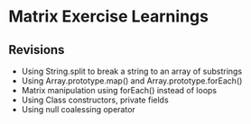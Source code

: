 # Matrix Exercise Learnings

## Revisions

- Using String.split to break a string to an array of substrings
- Using Array.prototype.map() and Array.prototype.forEach()
- Matrix manipulation using forEach() instead of loops
- Using Class constructors, private fields
- Using null coalessing operator
